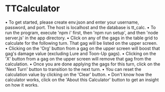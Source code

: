 # TTCalculator
• To get started, please create env.json and enter your username, password, and port. The host is localhost and the database is tt_calc.
• To run the program, execute 'npm i' first, then 'npm run setup', and then 'node server.js' in the app directory.
• Click on any of the gags in the table grid to calculate for the following turn. That gag will be listed on the upper screen.
• Clicking on the 'Org' button from a gag on the upper screen will boost that gag's damage value (excluding Lure and Toon-Up gags).
• Clicking on the 'X' button from a gag on the upper screen will remove that gag from the calculation.
• Once you are done applying the gags for this turn, click on the 'Next Turn' button to transition to the next turn.
• You can reset the calculation value by clicking on the 'Clear' button.
• Don't know how the calculator works, click on the 'About this Calculator' button to get an insight on how it works.